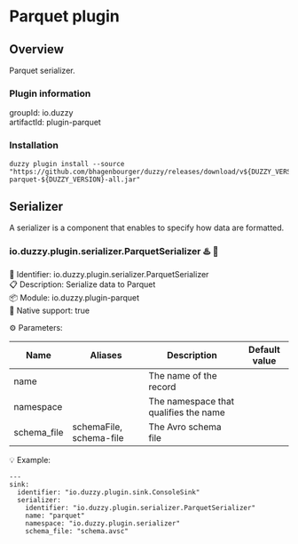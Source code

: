 # Parquet plugin

## Overview
Parquet serializer.

### Plugin information
groupId: io.duzzy  
artifactId: plugin-parquet

### Installation
```
duzzy plugin install --source "https://github.com/bhagenbourger/duzzy/releases/download/v${DUZZY_VERSION}/plugin-parquet-${DUZZY_VERSION}-all.jar"
```

## Serializer
A serializer is a component that enables to specify how data are formatted.

### io.duzzy.plugin.serializer.ParquetSerializer ♨️ 🧬
🔑 Identifier: io.duzzy.plugin.serializer.ParquetSerializer  
📋 Description: Serialize data to Parquet  
📦 Module: io.duzzy.plugin-parquet  
🧬 Native support: true

⚙️ Parameters:

| Name | Aliases | Description | Default value |
| --- | --- | --- | --- |
| name |  | The name of the record |  |
| namespace |  | The namespace that qualifies the name |  |
| schema_file | schemaFile, schema-file | The Avro schema file |  |  

💡 Example:
```
---
sink:
  identifier: "io.duzzy.plugin.sink.ConsoleSink"
  serializer:
    identifier: "io.duzzy.plugin.serializer.ParquetSerializer"
    name: "parquet"
    namespace: "io.duzzy.plugin.serializer"
    schema_file: "schema.avsc"
```
